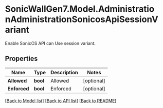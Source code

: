 # SonicWallGen7.Model.AdministrationAdministrationSonicosApiSessionVariant
Enable SonicOS API can Use session variant.

## Properties

Name | Type | Description | Notes
------------ | ------------- | ------------- | -------------
**Allowed** | **bool** | Allowed | [optional] 
**Enforced** | **bool** | Enforced | [optional] 

[[Back to Model list]](../README.md#documentation-for-models) [[Back to API list]](../README.md#documentation-for-api-endpoints) [[Back to README]](../README.md)

